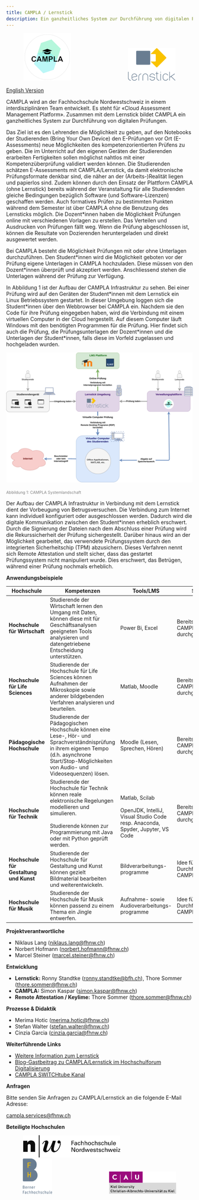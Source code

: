 ```yaml
---
title: CAMPLA / Lernstick
description: Ein ganzheitliches System zur Durchführung von digitalen Prüfungen
---
```

 <p align="center">
  <img src="/assets/images/logo-trans-128x128.png" style="margin-right:150px;"/>
  <img src="/assets/images/lernstick_logo.svg" width="128"/>
</p>

[English Version](/en.md)

CAMPLA wird an der Fachhochschule Nordwestschweiz in einem interdisziplinären Team entwickelt. Es steht für «Cloud Assessment Management Platform».  Zusammen mit dem Lernstick bildet CAMPLA ein ganzheitliches System zur Durchführung von digitalen Prüfungen. 

Das Ziel ist es den Lehrenden die Möglichkeit zu geben, auf den Notebooks der Studierenden (Bring Your Own Device) den E-Prüfungen vor Ort (E-Assessments) neue Möglichkeiten des kompetenzorientierten Prüfens zu geben. Die im Unterricht auf den eigenen Geräten der Studierenden erarbeiten Fertigkeiten sollen möglichst nahtlos mit einer Kompetenzüberprüfung validiert werden können.  Die Studierenden schätzen E-Assessments mit CAMPLA/Lernstick, da damit elektronische Prüfungsformate denkbar sind, die näher an der (Arbeits-)Realität liegen und papierlos sind. Zudem können durch den Einsatz der Plattform CAMPLA (ohne Lernstick) bereits während der Veranstaltung für alle Studierenden gleiche Bedingungen bezüglich Software (und Software-Lizenzen) geschaffen werden. Auch formatives Prüfen zu bestimmten Punkten während dem Semester ist über CAMPLA ohne die Benutzung des Lernsticks möglich. Die Dozent\*innen haben die Möglichkeit Prüfungen online mit verschiedenen Vorlagen zu erstellen. Das Verteilen und Ausdrucken von Prüfungen fällt weg. Wenn die Prüfung abgeschlossen ist, können die Resultate von Dozierenden heruntergeladen und direkt ausgewertet werden. 

Bei CAMPLA besteht die Möglichkeit Prüfungen mit oder ohne Unterlagen durchzuführen. Den Student\*innen wird die Möglichkeit geboten vor der Prüfung eigene Unterlagen in CAMPLA hochzuladen. Diese müssen von den Dozent\*innen überprüft und akzeptiert werden. Anschliessend stehen die Unterlagen während der Prüfung zur Verfügung. 

In Abbildung 1 ist der Aufbau der CAMPLA Infrastruktur zu sehen. Bei einer Prüfung wird auf den Geräten der Student\*innen mit dem Lernstick ein Linux Betriebssystem gestartet. In dieser Umgebung loggen sich die Student\*innen über den Webbrowser bei CAMPLA ein. Nachdem sie den Code für ihre Prüfung eingegeben haben, wird die Verbindung mit einem virtuellen Computer in der Cloud hergestellt. Auf diesem Computer läuft Windows mit den benötigten Programmen für die Prüfung. Hier findet sich auch die Prüfung, die Prüfungsunterlagen der Dozent\*innen und die Unterlagen der Student\*innen, falls diese im Vorfeld zugelassen und hochgeladen wurden. 

![Abbildung 1: CAMPLA Systemlandschaft](/assets/images/studentExaminationSetupDeutsch.png)

<span style="font-size: 8pt;color: gray">Abbildung 1: CAMPLA Systemlandschaft</span>

Der Aufbau der CAMPLA Infrastruktur in Verbindung mit dem Lernstick dient der Vorbeugung von Betrugsversuchen. Die Verbindung zum Internet kann individuell konfiguriert oder ausgeschlossen werden. Dadurch wird die digitale Kommunikation zwischen den Student\*innen erheblich erschwert. Durch die Signierung der Dateien nach dem Abschluss einer Prüfung wird die Rekurssicherheit der Prüfung sichergestellt. Darüber hinaus wird an der Möglichkeit gearbeitet, das verwendete Prüfungssystem durch den integrierten Sicherheitschip (TPM) abzusichern. Dieses Verfahren nennt sich Remote Attestation und stellt sicher, dass das gestartet Prüfungssystem nicht manipuliert wurde. Dies erschwert, das Betrügen, während einer Prüfung nochmals erheblich.

**Anwendungsbeispiele**

| Hochschule | Kompetenzen | Tools/LMS | Status |
| ---------- | ------------ | --------- | ----- |
| **Hochschule für Wirtschaft** |Studierende der Wirtschaft lernen den Umgang mit Daten, können diese mit für Geschäftsanalysen geeigneten Tools analysieren und datengetriebene Entscheidung unterstützen. | Power Bi, Excel | Bereits mit CAMPLA/Lernstick durchgeführt |
| **Hochschule für Life Sciences** | Studierende der Hochschule für Life Sciences können Aufnahmen der Mikroskopie sowie anderer bildgebenden Verfahren analysieren und beurteilen. | Matlab, Moodle | Bereits mit CAMPLA/Lernstick durchgeführt |
| **Pädagogische Hochschule** | Studierende der Pädagogischen Hochschule können eine Lese-, Hör- und Sprachverständnisprüfung in ihrem eigenen Tempo (d.h. asynchrone Start/Stop-Möglichkeiten von Audio- und Videosequenzen) lösen. | Moodle (Lesen, Sprechen, Hören) | Bereits mit CAMPLA/Lernstick durchgeführt |
| **Hochschule für Technik** | Studierende der Hochschule für Technik können reale elektronische Regelungen modellieren und simulieren.<br><br>Studierende können zur Programmierung mit Java oder mit Python geprüft werden. | <br>Matlab, Scilab<br><br>OpenJDK, IntelliJ, Visual Studio Code resp. Anaconda, Spyder, Jupyter, VS Code | Bereits mit CAMPLA/Lernstick durchgeführt |
| **Hochschule für Gestaltung und Kunst** | Studierende der Hochschule für Gestaltung und Kunst können gezielt Bildmaterial bearbeiten und weiterentwickeln. | Bildverarbeitungs-programme | Idee für Durchführung mit CAMPLA/Lernstick |
| **Hochschule für Musik** | Studierende der Hochschule für Musik können passend zu einem Thema ein Jingle entwerfen. | Aufnahme- sowie Audioverarbeitungs-programme | Idee für Durchführung mit CAMPLA/Lernstick |

**Projektverantwortliche**
- Niklaus Lang (niklaus.lang@fhnw.ch)
- Norbert Hofmann (norbert.hofmann@fhnw.ch)
- Marcel Steiner (marcel.steiner@fhnw.ch)

**Entwicklung**
- **Lernstick:** Ronny Standtke (ronny.standtke@bfh.ch), Thore Sommer (thore.sommer@fhnw.ch)
- **CAMPLA:** Simon Kaspar (simon.kaspar@fhnw.ch)
- **Remote Attestation / Keylime:** Thore Sommer (thore.sommer@fhnw.ch)

**Prozesse & Didaktik**
- Merima Hotic (merima.hotic@fhnw.ch)
- Stefan Walter (stefan.walter@fhnw.ch)
- Cinzia Garcia (cinzia.garcia@fhnw.ch)

**Weiterführende Links**
- [Weitere Information zum Lernstick](https://www.lernstick.ch)
- [Blog-Gastbeitrag zu CAMPLA/Lernstick im Hochschulforum Digitalisierung](https://hochschulforumdigitalisierung.de/de/blog/campla-lernstick)
- [CAMPLA SWITCHtube Kanal](https://tube.switch.ch/channels/65fa27a6)

**Anfragen**

Bitte senden Sie Anfragen zu CAMPLA/Lernstick an die folgende E-Mail Adresse:

[campla.services@fhnw.ch](mailto:campla.services@fhnw.ch)

**Beteiligte Hochschulen**

 <p align="center">
  <img src="/assets/images/logo-fhnw.jpg" style="margin-right:150px;" height="60" />
  <img src="/assets/images/logo-bfh.png" style="margin-right:150px;" height="95"/>
  <img src="/assets/images/logo-uni-kiel.png" height="60"/>
</p>

